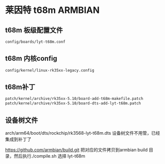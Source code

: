 # 莱因特 t68m ARMBIAN

## t68m 板级配置文件
``` bash
config/boards/lyt-t68m.conf
```

## t68m 内核config
``` bash
config/kernel/linux-rk35xx-legacy.config
```

## t68m补丁
``` bash
patch/kernel/archive/rk35xx-5.10/board-add-t68m-makefile.patch
patch/kernel/archive/rk35xx-5.10/board-dts-add-lyt-t68m.patch
```


## 设备树文件
arch/arm64/boot/dts/rockchip/rk3568-lyt-t68m.dts
设备树文件不用管，已经集成到补丁了

https://github.com/armbian/build.git
把对应的文件拷贝到armbian build 目录，然后执行./compile.sh
选择 lyt-t68m
